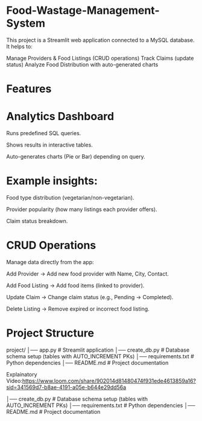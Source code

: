 # Food-Wastage-Management-System

This project is a Streamlit web application connected to a MySQL database.
It helps to:

Manage Providers & Food Listings (CRUD operations)
Track Claims (update status)
Analyze Food Distribution with auto-generated charts

# Features
# Analytics Dashboard

Runs predefined SQL queries.

Shows results in interactive tables.

Auto-generates charts (Pie or Bar) depending on query.

# Example insights:

Food type distribution (vegetarian/non-vegetarian).

Provider popularity (how many listings each provider offers).

Claim status breakdown.

# CRUD Operations

Manage data directly from the app:

Add Provider → Add new food provider with Name, City, Contact.

Add Food Listing → Add food items (linked to provider).

Update Claim → Change claim status (e.g., Pending → Completed).

Delete Listing → Remove expired or incorrect food listing.

# Project Structure
project/
│── app.py              # Streamlit application
│── create_db.py        # Database schema setup (tables with AUTO_INCREMENT PKs)
│── requirements.txt     # Python dependencies
│── README.md            # Project documentation

Explainatory Video:https://www.loom.com/share/902014d81480474f931ede4613859a16?sid=341569d7-b8ae-4191-a05e-b644e29dd56a


│── create_db.py        # Database schema setup (tables with AUTO_INCREMENT PKs)
│── requirements.txt     # Python dependencies
│── README.md            # Project documentation
